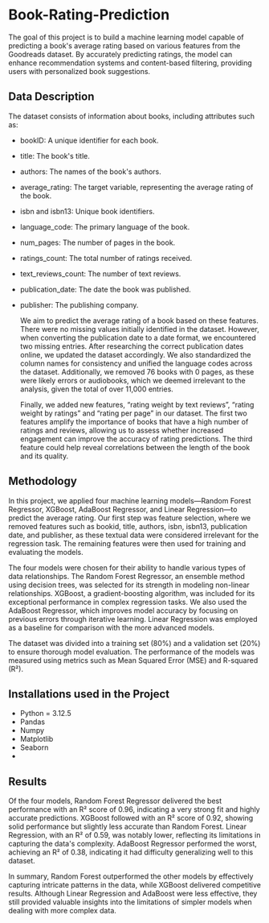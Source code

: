 # Book-Rating-Prediction
 The goal of this project is to build a machine learning model capable of predicting a book's average rating based on various features from the Goodreads dataset. By accurately predicting ratings, the model can enhance recommendation systems and content-based filtering, providing users with personalized book suggestions.

## Data Description
The dataset consists of information about books, including attributes such as:
- bookID: A unique identifier for each book.
- title: The book's title.
- authors: The names of the book's authors.
- average_rating: The target variable, representing the average rating of the book.
- isbn and isbn13: Unique book identifiers.
- language_code: The primary language of the book.
- num_pages: The number of pages in the book.
- ratings_count: The total number of ratings received.
- text_reviews_count: The number of text reviews.
- publication_date: The date the book was published.
- publisher: The publishing company.

  We aim to predict the average rating of a book based on these features.
There were no missing values initially identified in the dataset. However, when converting the publication date to a date format, we encountered two missing entries. After researching the correct publication dates online, we updated the dataset accordingly. We also standardized the column names for consistency and unified the language codes across the dataset. Additionally, we removed 76 books with 0 pages, as these were likely errors or audiobooks, which we deemed irrelevant to the analysis, given the total of over 11,000 entries.

   Finally, we added new features, “rating weight by text reviews”, “rating weight by ratings” and “rating per page” in our dataset. The first two features amplify the importance of books that have a high number of ratings and reviews, allowing us to assess whether increased engagement can improve the accuracy of rating predictions. The third feature could help reveal correlations between the length of the book and its quality.

##  Methodology
 
In this project, we applied four machine learning models—Random Forest Regressor, XGBoost, AdaBoost Regressor, and Linear Regression—to predict the average rating. Our first step was feature selection, where we removed features such as bookid, title, authors, isbn, isbn13, publication date, and publisher, as these textual data were considered irrelevant for the regression task. The remaining features were then used for training and evaluating the models.

   The four models were chosen for their ability to handle various types of data relationships. The Random Forest Regressor, an ensemble method using decision trees, was selected for its strength in modeling non-linear relationships. XGBoost, a gradient-boosting algorithm, was included for its exceptional performance in complex regression tasks. We also used the AdaBoost Regressor, which improves model accuracy by focusing on previous errors through iterative learning. Linear Regression was employed as a baseline for comparison with the more advanced models.

   The dataset was divided into a training set (80%) and a validation set (20%) to ensure thorough model evaluation. The performance of the models was measured using metrics such as Mean Squared Error (MSE) and R-squared (R²).

## Installations used in the Project
- Python = 3.12.5
- Pandas
- Numpy
- Matplotlib
- Seaborn
- 
## Results
Of the four models, Random Forest Regressor delivered the best performance with an R² score of 0.96, indicating a very strong fit and highly accurate predictions. XGBoost followed with an R² score of 0.92, showing solid performance but slightly less accurate than Random Forest. Linear Regression, with an R² of 0.59, was notably lower, reflecting its limitations in capturing the data's complexity. AdaBoost Regressor performed the worst, achieving an R² of 0.38, indicating it had difficulty generalizing well to this dataset.

In summary, Random Forest outperformed the other models by effectively capturing intricate patterns in the data, while XGBoost delivered competitive results. Although Linear Regression and AdaBoost were less effective, they still provided valuable insights into the limitations of simpler models when dealing with more complex data.



